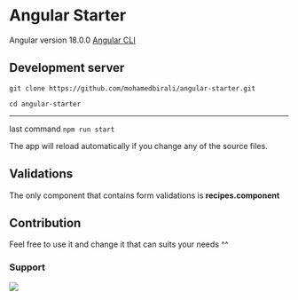 # Angular Starter

Angular version 18.0.0 [Angular CLI](https://github.com/angular/angular-cli)

## Development server

`git clone https://github.com/mohamedbirali/angular-starter.git`

`cd angular-starter`

---

last command `npm run start`

The app will reload automatically if you change any of the source files.

## Validations

The only component that contains form validations is **recipes.component**

## Contribution

Feel free to use it and change it that can suits your needs ^^

### Support
<a href="https://www.buymeacoffee.com/mbirali"><img src="https://img.buymeacoffee.com/button-api/?text=Buy me a coffee&emoji=☕&slug=mbirali&button_colour=40DCA5&font_colour=ffffff&font_family=Lato&outline_colour=000000&coffee_colour=FFDD00" /></a>
